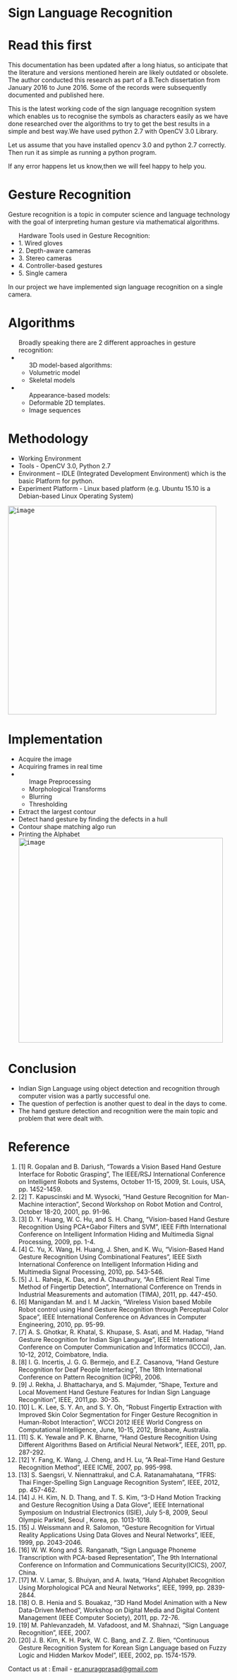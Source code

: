 # Sign Language Recognition

<h1>Read this first</h1> This documentation has been updated after a long hiatus, so anticipate that the literature and versions mentioned herein are likely outdated or obsolete. The author conducted this research as part of a B.Tech dissertation from January 2016 to June 2016. Some of the records were subsequently documented and published here.

This is the latest working code of the sign language recognition system which enables us to recognise the symbols as characters easily as we have done researched over the algorithms to try to get the best results in a simple and best way.We have used python 2.7 with OpenCV 3.0 Library.

Let us assume that you have installed opencv 3.0 and python 2.7 correctly.
Then run it as simple as running a python program.

If any error happens let us know,then we will feel happy to help you.
<br>
# Gesture Recognition
<p>Gesture recognition is a topic in computer science and language technology with the goal of interpreting human gesture via mathematical algorithms.</p>

<ul>Hardware Tools used in Gesture Recognition:
  <li>1. Wired gloves</li>
  <li>2. Depth-aware cameras</li>
  <li>3. Stereo cameras</li>
  <li>4. Controller-based gestures</li>
  <li>5. Single camera</li>
</ul>

<p>In our project we have implemented sign language recognition on a single camera.</p>

# Algorithms
<ul>Broadly speaking there are 2 different approaches in gesture recognition:
  <li><ul>3D model-based algorithms:
      <li>Volumetric model</li>
      <li>Skeletal models</li></ul>
  </li>
    <li><ul>Appearance-based models:
      <li>Deformable 2D templates.</li>
      <li>Image sequences</li></ul>
  </li>
</ul>

# Methodology
<ul>
<li>Working Environment</li>  
<li>Tools - OpenCV 3.0, Python 2.7</li>
<li>Environment – IDLE (Integrated Development Environment) which is the basic Platform for python.</li>
<li>Experiment Platform - Linux based platform (e.g. Ubuntu 15.10 is a Debian-based Linux Operating System)</li>
</ul>

<samp>
  <img width="472" alt="image" src="https://github.com/anuragprasad95/signlanguagerecognition/assets/3609255/2a5ad89f-bf87-437d-9e70-b734ecfc1dbc">
</samp>

# Implementation
<ul>
  <li>Acquire the image</li>
  <li>Acquiring frames in real time</li>
  <li><ul>Image Preprocessing
    <li>Morphological Transforms</li>
    <li>Blurring</li>
    <li>Thresholding</li>
  </ul>
  </li>
  <li>Extract the largest contour</li>
  <li>Detect hand gesture by finding the defects in a hull</li>
  <li>Contour shape matching algo run</li>
  <li>Printing the Alphabet <samp><img width="463" alt="image" src="https://github.com/anuragprasad95/signlanguagerecognition/assets/3609255/49f263a7-696d-4ee1-a604-044043450323">
</samp></li>
</ul>

# Conclusion
<ul>
<li>Indian Sign Language using object detection and recognition through computer vision was a partly successful one.</li>
<li>The question of perfection is another quest to deal in the days to come.</li>
<li>The hand gesture detection and recognition were the main topic and problem that were dealt
with.</li>
</ul>

# Reference
<ol>
  <li>[1] R. Gopalan and B. Dariush, “Towards a Vision Based Hand Gesture Interface for Robotic Grasping”, The IEEE/RSJ International Conference on Intelligent Robots and Systems, October 11-15, 2009, St. Louis, USA, pp. 1452-1459.</li>

<li>[2] T. Kapuscinski and M. Wysocki, “Hand Gesture Recognition for Man-Machine interaction”, Second Workshop on Robot Motion and Control, October 18-20, 2001, pp. 91-96.</li>

<li>[3] D. Y. Huang, W. C. Hu, and S. H. Chang, “Vision-based Hand Gesture Recognition Using PCA+Gabor Filters and SVM”, IEEE Fifth International Conference on Intelligent Information Hiding and Multimedia Signal Processing, 2009, pp. 1-4.</li>

<li>[4] C. Yu, X. Wang, H. Huang, J. Shen, and K. Wu, “Vision-Based Hand Gesture Recognition Using Combinational Features”, IEEE Sixth International Conference on Intelligent Information Hiding and Multimedia Signal Processing, 2010, pp. 543-546.</li>

<li>[5] J. L. Raheja, K. Das, and A. Chaudhury, “An Efficient Real Time Method of Fingertip Detection”, International Conference on Trends in Industrial Measurements and automation (TIMA), 2011, pp. 447-450.</li>

<li>[6] Manigandan M. and I. M Jackin, “Wireless Vision based Mobile Robot control using Hand Gesture Recognition through Perceptual Color Space”, IEEE International Conference on Advances in Computer Engineering, 2010, pp. 95-99.</li>

<li>[7] A. S. Ghotkar, R. Khatal, S. Khupase, S. Asati, and M. Hadap, “Hand Gesture Recognition for Indian Sign Language”, IEEE International Conference on Computer Communication and Informatics (ICCCI), Jan. 10-12, 2012, Coimbatore, India.</li>

<li>[8] I. G. Incertis, J. G. G. Bermejo, and E.Z. Casanova, “Hand Gesture Recognition for Deaf People Interfacing”, The 18th International Conference on Pattern Recognition (ICPR), 2006.</li>

<li>[9] J. Rekha, J. Bhattacharya, and S. Majumder, “Shape, Texture and Local Movement Hand Gesture Features for Indian Sign Language Recognition”, IEEE, 2011,pp. 30-35.</li>

<li>[10] L. K. Lee, S. Y. An, and S. Y. Oh, “Robust Fingertip Extraction with Improved Skin Color Segmentation for Finger Gesture Recognition in Human-Robot Interaction”, WCCI 2012 IEEE World Congress on Computational Intelligence, June, 10-15, 2012, Brisbane, Australia.</li>

<li>[11] S. K. Yewale and P. K. Bharne, “Hand Gesture Recognition Using Different Algorithms Based on Artificial Neural Network”, IEEE, 2011, pp. 287-292.</li>

<li>[12] Y. Fang, K. Wang, J. Cheng, and H. Lu, “A Real-Time Hand Gesture Recognition Method”, IEEE ICME, 2007, pp. 995-998.</li>

<li>[13] S. Saengsri, V. Niennattrakul, and C.A. Ratanamahatana, “TFRS: Thai Finger-Spelling Sign Language Recognition System”, IEEE, 2012, pp. 457-462.</li>

<li>[14] J. H. Kim, N. D. Thang, and T. S. Kim, “3-D Hand Motion Tracking and Gesture Recognition Using a Data Glove”, IEEE International Symposium on Industrial Electronics (ISIE), July 5-8, 2009, Seoul Olympic Parktel, Seoul , Korea, pp. 1013-1018.</li>

<li>[15] J. Weissmann and R. Salomon, “Gesture Recognition for Virtual Reality Applications Using Data Gloves and Neural Networks”, IEEE, 1999, pp. 2043-2046.</li>

<li>[16] W. W. Kong and S. Ranganath, “Sign Language Phoneme Transcription with PCA-based Representation”, The 9th International Conference on Information and Communications Security(ICICS), 2007, China.</li>

<li>[17] M. V. Lamar, S. Bhuiyan, and A. Iwata, “Hand Alphabet Recognition Using Morphological PCA and Neural Networks”, IEEE, 1999, pp. 2839-2844.</li>

<li>[18] O. B. Henia and S. Bouakaz, “3D Hand Model Animation with a New Data-Driven Method”, Workshop on Digital Media and Digital Content Management (IEEE Computer Society), 2011, pp. 72-76.</li>

<li>[19] M. Pahlevanzadeh, M. Vafadoost, and M. Shahnazi, “Sign Language Recognition”, IEEE, 2007.</li>

<li>[20] J. B. Kim, K. H. Park, W. C. Bang, and Z. Z. Bien, “Continuous Gesture Recognition System for Korean Sign Language based on Fuzzy Logic and Hidden Markov Model”, IEEE, 2002, pp. 1574-1579.</li>

</ol>

Contact us at :
Email - er.anuragprasad@gmail.com
